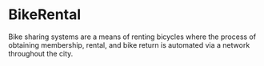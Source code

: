 # BikeRental
Bike sharing systems are a means of renting bicycles where the process of obtaining membership, rental, and bike return is automated via a network throughout the city.
